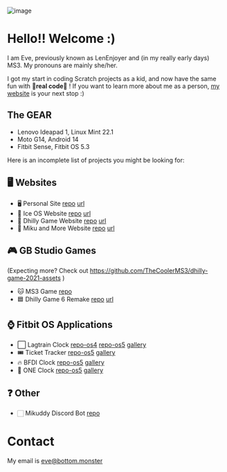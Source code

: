 ![image](https://github.com/user-attachments/assets/f1e8d75f-00f5-4899-ac1e-ed83a49801d7)

# Hello!! Welcome :)
I am Eve, previously known as LenEnjoyer and (in my really early days) MS3. My pronouns are mainly she/her.

I got my start in coding Scratch projects as a kid, and now have the same fun with 👻**real code**👻 ! If you want to learn more about me as a person, [my website](https://bottom.monster) is your next stop :)

## The GEAR
* Lenovo Ideapad 1, Linux Mint 22.1
* Moto G14, Android 14
* Fitbit Sense, Fitbit OS 5.3

Here is an incomplete list of projects you might be looking for:
## 🖥️ Websites
* 🖥️ Personal Site [repo](https://github.com/TheCoolerMS3/eve-website) [url](https://bottom.monster)
* 🧊 Ice OS Website [repo](https://github.com/TheCoolerMS3/eve-website) [url](https://bottom.monster/iceos/)
* 🔻 Dhilly Game Website [repo](https://github.com/TheCoolerMS3/dhillygame-website) [url](https://dhillygame.co.uk)
* 💙 Miku and More Website [repo](https://github.com/TheCoolerMS3/mikuam) [url](https://mikuam.uk)
## 🎮 GB Studio Games
(Expecting more? Check out https://github.com/TheCoolerMS3/dhilly-game-2021-assets )
* 🐱 MS3 Game [repo](https://github.com/TheCoolerMS3/MS3-Game)
* 🟦 Dhilly Game 6 Remake [repo](https://github.com/TheCoolerMS3/DhillyGame6-Remake) [url](https://dhillygame.co.uk/6)
## ⌚ Fitbit OS Applications
* ⬜ Lagtrain Clock [repo-os4](https://github.com/TheCoolerMS3/Lagtrain-Clock-for-Fitbit-OS-4) [repo-os5](https://github.com/TheCoolerMS3/Lagtrain-Clock-for-Fitbit-OS-5) [gallery](https://gallery.fitbit.com/details/369d1d82-bca7-4a96-a5d8-69db535eb483)
* 🎟️ Ticket Tracker [repo-os5](https://github.com/TheCoolerMS3/Fitbit-OS-Arcade-Ticket-Tracker) [gallery](https://gallery.fitbit.com/details/9390b8ca-be00-4c82-8f64-b46aba63d391)
* ️‍🔥 BFDI Clock [repo-os5](https://github.com/TheCoolerMS3/BFDI-clockface-fitbitos5) [gallery](https://gallery.fitbit.com/details/5049cf2d-61d5-47c3-92a4-b7f6858c0443)
* 🎒 ONE Clock [repo-os5](https://github.com/TheCoolerMS3/hfjone-clock) [gallery](https://gallery.fitbit.com/details/f8d7c96d-a68c-4695-abda-c1d5c27b1067)
## ❓ Other
* 🏻 Mikuddy Discord Bot [repo](https://github.com/TheCoolerMS3/mikuddyjs)

# Contact
My email is eve@bottom.monster
